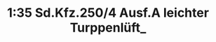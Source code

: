---
layout: product
title: "1:35 Sd.Kfz.250/4 Ausf.A leichter Turppenlüft_"
price: "10000" 
desc: "Maketa"
img_path: "/assets/img/DRA6878.webp"
brand: "Dragon"
available: false
special_offer: false
new: false
soon: false
cat: "010000"
subcat: "010600"
subsubcat: "0N/A"
sifra: "DRA6878"
popular: false
---